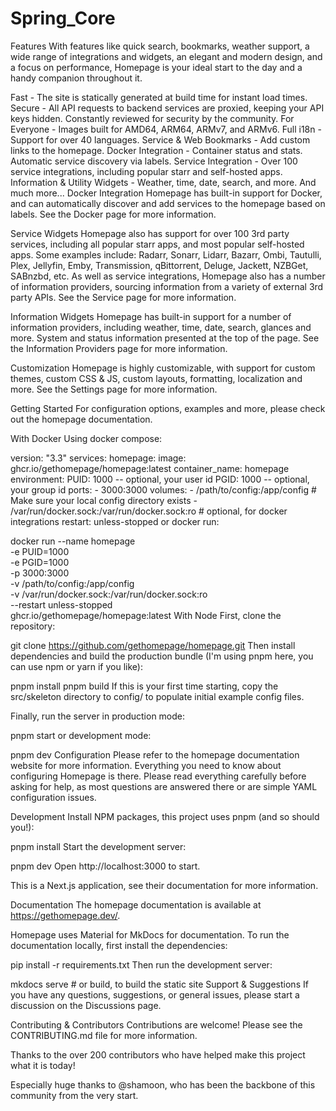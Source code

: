 # Spring_Core

Features
With features like quick search, bookmarks, weather support, a wide range of integrations and widgets, an elegant and modern design, and a focus on performance, Homepage is your ideal start to the day and a handy companion throughout it.

Fast - The site is statically generated at build time for instant load times.
Secure - All API requests to backend services are proxied, keeping your API keys hidden. Constantly reviewed for security by the community.
For Everyone - Images built for AMD64, ARM64, ARMv7, and ARMv6.
Full i18n - Support for over 40 languages.
Service & Web Bookmarks - Add custom links to the homepage.
Docker Integration - Container status and stats. Automatic service discovery via labels.
Service Integration - Over 100 service integrations, including popular starr and self-hosted apps.
Information & Utility Widgets - Weather, time, date, search, and more.
And much more...
Docker Integration
Homepage has built-in support for Docker, and can automatically discover and add services to the homepage based on labels. See the Docker page for more information.

Service Widgets
Homepage also has support for over 100 3rd party services, including all popular starr apps, and most popular self-hosted apps. Some examples include: Radarr, Sonarr, Lidarr, Bazarr, Ombi, Tautulli, Plex, Jellyfin, Emby, Transmission, qBittorrent, Deluge, Jackett, NZBGet, SABnzbd, etc. As well as service integrations, Homepage also has a number of information providers, sourcing information from a variety of external 3rd party APIs. See the Service page for more information.

Information Widgets
Homepage has built-in support for a number of information providers, including weather, time, date, search, glances and more. System and status information presented at the top of the page. See the Information Providers page for more information.

Customization
Homepage is highly customizable, with support for custom themes, custom CSS & JS, custom layouts, formatting, localization and more. See the Settings page for more information.

Getting Started
For configuration options, examples and more, please check out the homepage documentation.

With Docker
Using docker compose:

version: "3.3"
services:
  homepage:
    image: ghcr.io/gethomepage/homepage:latest
    container_name: homepage
    environment:
      PUID: 1000 -- optional, your user id
      PGID: 1000 -- optional, your group id
    ports:
      - 3000:3000
    volumes:
      - /path/to/config:/app/config # Make sure your local config directory exists
      - /var/run/docker.sock:/var/run/docker.sock:ro # optional, for docker integrations
    restart: unless-stopped
or docker run:

docker run --name homepage \
  -e PUID=1000 \
  -e PGID=1000 \
  -p 3000:3000 \
  -v /path/to/config:/app/config \
  -v /var/run/docker.sock:/var/run/docker.sock:ro \
  --restart unless-stopped \
  ghcr.io/gethomepage/homepage:latest
With Node
First, clone the repository:

git clone https://github.com/gethomepage/homepage.git
Then install dependencies and build the production bundle (I'm using pnpm here, you can use npm or yarn if you like):

pnpm install
pnpm build
If this is your first time starting, copy the src/skeleton directory to config/ to populate initial example config files.

Finally, run the server in production mode:

pnpm start
or development mode:

pnpm dev
Configuration
Please refer to the homepage documentation website for more information. Everything you need to know about configuring Homepage is there. Please read everything carefully before asking for help, as most questions are answered there or are simple YAML configuration issues.

Development
Install NPM packages, this project uses pnpm (and so should you!):

pnpm install
Start the development server:

pnpm dev
Open http://localhost:3000 to start.

This is a Next.js application, see their documentation for more information.

Documentation
The homepage documentation is available at https://gethomepage.dev/.

Homepage uses Material for MkDocs for documentation. To run the documentation locally, first install the dependencies:

pip install -r requirements.txt
Then run the development server:

mkdocs serve # or build, to build the static site
Support & Suggestions
If you have any questions, suggestions, or general issues, please start a discussion on the Discussions page.

Contributing & Contributors
Contributions are welcome! Please see the CONTRIBUTING.md file for more information.

Thanks to the over 200 contributors who have helped make this project what it is today!

Especially huge thanks to @shamoon, who has been the backbone of this community from the very start.
